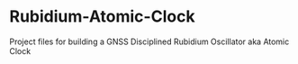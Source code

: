 # Rubidium-Atomic-Clock
Project files for building a GNSS Disciplined Rubidium Oscillator aka Atomic Clock
